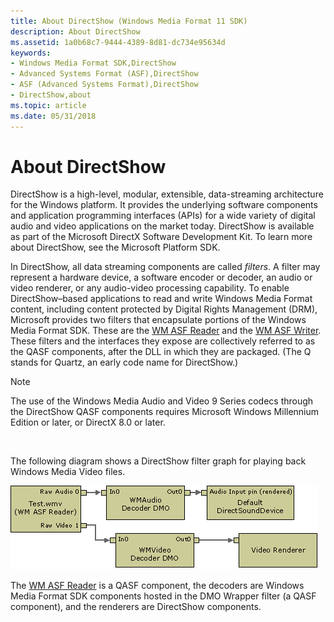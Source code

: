```yaml
---
title: About DirectShow (Windows Media Format 11 SDK)
description: About DirectShow
ms.assetid: 1a0b68c7-9444-4389-8d81-dc734e95634d
keywords:
- Windows Media Format SDK,DirectShow
- Advanced Systems Format (ASF),DirectShow
- ASF (Advanced Systems Format),DirectShow
- DirectShow,about
ms.topic: article
ms.date: 05/31/2018
---
```


# About DirectShow

DirectShow is a high-level, modular, extensible, data-streaming architecture for the Windows platform. It provides the underlying software components and application programming interfaces (APIs) for a wide variety of digital audio and video applications on the market today. DirectShow is available as part of the Microsoft DirectX Software Development Kit. To learn more about DirectShow, see the Microsoft Platform SDK.

In DirectShow, all data streaming components are called *filters*. A filter may represent a hardware device, a software encoder or decoder, an audio or video renderer, or any audio-video processing capability. To enable DirectShow–based applications to read and write Windows Media Format content, including content protected by Digital Rights Management (DRM), Microsoft provides two filters that encapsulate portions of the Windows Media Format SDK. These are the [WM ASF Reader](wm-asf-reader-filter.md) and the [WM ASF Writer](wm-asf-writer-filter.md). These filters and the interfaces they expose are collectively referred to as the QASF components, after the DLL in which they are packaged. (The Q stands for Quartz, an early code name for DirectShow.)

> [!Note]  
> The use of the Windows Media Audio and Video 9 Series codecs through the DirectShow QASF components requires Microsoft Windows Millennium Edition or later, or DirectX 8.0 or later.

 

The following diagram shows a DirectShow filter graph for playing back Windows Media Video files.

![windows media video playback graph](images/wmv-wmasfreader.png)

The [WM ASF Reader](wm-asf-reader-filter.md) is a QASF component, the decoders are Windows Media Format SDK components hosted in the DMO Wrapper filter (a QASF component), and the renderers are DirectShow components.

 

 




